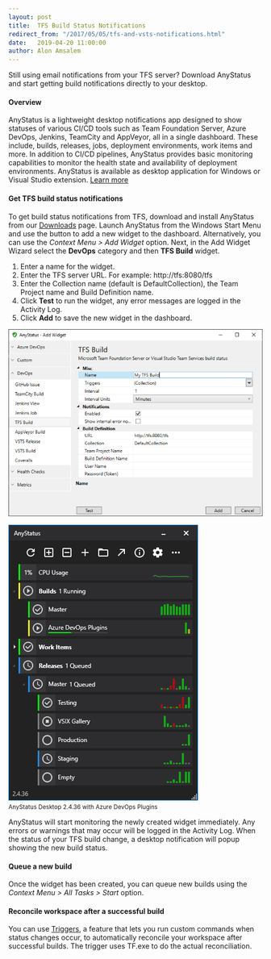 ```yaml
---
layout: post
title:  TFS Build Status Notifications
redirect_from: "/2017/05/05/tfs-and-vsts-notifications.html"
date:   2019-04-20 11:00:00
author: Alon Amsalem
---
```


Still using email notifications from your TFS server? Download AnyStatus and start getting build notifications directly to your desktop.

#### Overview

AnyStatus is a lightweight desktop notifications app designed to show statuses of various CI/CD tools such as Team Foundation Server, Azure DevOps, Jenkins, TeamCity and AppVeyor, all in a single dashboard. These include, builds, releases, jobs, deployment environments, work items and more. In addition to CI/CD pipelines, AnyStatus provides basic monitoring capabilities to monitor the health state and availability of deployment environments. AnyStatus is available as desktop application for Windows or Visual Studio extension. [Learn more](/)

#### Get TFS build status notifications

To get build status notifications from TFS, download and install AnyStatus from our [Downloads](/downloads) page.
Launch AnyStatus from the Windows Start Menu and use the <i class="fas fa-plus"></i> button to add a new widget to the dashboard.
Alternatively, you can use the *Context Menu > Add Widget* option.
Next, in the Add Widget Wizard select the **DevOps** category and then **TFS Build** widget.

1. Enter a name for the widget.
2. Enter the TFS server URL. For example: http://tfs:8080/tfs
3. Enter the Collection name (default is DefaultCollection), the Team Project name and Build Definition name.
4. Click **Test** to run the widget, any error messages are logged in the Activity Log.
5. Click **Add** to save the new widget in the dashboard.

![TFS Build Notifications](/assets/posts/2017-05-05-tfs-and-vsts-notifications/add-tfs-build-monitor.png)

![AnyStatus 2.4.36 & Azure DevOps Plugins](/assets/images/screenshots/anystatus-2.4.36-azure-devops.png)<br/><small>AnyStatus Desktop 2.4.36 with Azure DevOps Plugins</small>

AnyStatus will start monitoring the newly created widget immediately.
Any errors or warnings that may occur will be logged in the Activity Log.
When the status of your TFS build change, a desktop notification will popup showing the new build status.

#### Queue a new build

Once the widget has been created, you can queue new builds using the *Context Menu > All Tasks > Start* option.

#### Reconcile workspace after a successful build

You can use [Triggers](/docs/triggers), a feature that lets you run custom commands when status changes occur, to automatically reconcile your workspace after successful builds.
The trigger uses TF.exe to do the actual reconciliation.
